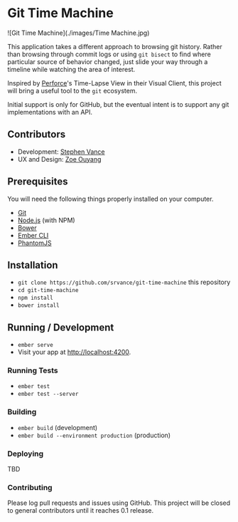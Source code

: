# Git Time Machine

![Git Time Machine](./images/Time Machine.jpg)

This application takes a different approach to browsing git history. Rather than
browsing through commit logs or using `git bisect` to find where particular
source of behavior changed, just slide your way through a timeline while
watching the area of interest.

Inspired by [Perforce](https://www.perforce.com/)'s Time-Lapse View in their
Visual Client, this project will bring a useful tool to the `git` ecosystem.

Initial support is only for GitHub, but the eventual intent is to support
any git implementations with an API.

## Contributors

* Development: [Stephen Vance](https://github.com/srvance)
* UX and Design: [Zoe Ouyang](https://github.com/orzoe)

## Prerequisites

You will need the following things properly installed on your computer.

* [Git](http://git-scm.com/)
* [Node.js](http://nodejs.org/) (with NPM)
* [Bower](http://bower.io/)
* [Ember CLI](http://ember-cli.com/)
* [PhantomJS](http://phantomjs.org/)

## Installation

* `git clone https://github.com/srvance/git-time-machine` this repository
* `cd git-time-machine`
* `npm install`
* `bower install`

## Running / Development

* `ember serve`
* Visit your app at [http://localhost:4200](http://localhost:4200).

### Running Tests

* `ember test`
* `ember test --server`

### Building

* `ember build` (development)
* `ember build --environment production` (production)

### Deploying

TBD

### Contributing

Please log pull requests and issues using GitHub. This project will be closed to
general contributors until it reaches 0.1 release.
